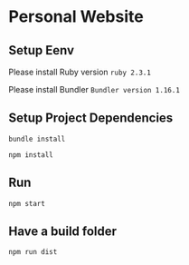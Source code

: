 # Personal Website

## Setup Eenv

Please install Ruby version `ruby 2.3.1`

Please install Bundler `Bundler version 1.16.1`

## Setup Project Dependencies

```shell
bundle install
```

```shell
npm install
```

## Run

```shell
npm start
```

## Have a build folder

```shell
npm run dist
```